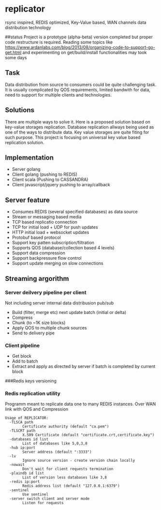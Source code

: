 # replicator
rsync inspired, REDIS optimized, Key-Value based, WAN channels data distribution technology

##status 
Project is a prototype (alpha-beta) version completed but proper code restructure is required.
Reading some topics like https://www.ardanlabs.com/blog/2013/08/organizing-code-to-support-go-get.html
and experimenting on get/build/install functionalities may took some days 

## Task
Data distribution from source to consumers could be quite challenging task. It is usually complicated by QOS requirements, limited bandwith for data, need to support for multiple clients and technologies. 

## Solutions
 There are multiple ways to solve it. Here is a proposed solution  based on key-value storages replication.  Database  replication allways being used as one of the ways to distribute data. Key value storages are quite fiting for such purpose.
This project is focusing on universal key value based replication solution. 
 
## Implementation
  * Server golang 
  * Client golang (pushing to REDIS)
  * Client scala (Pushing to CASSANDRA)
  * Client javascript/jquery pushing to array/callback

## Server feature
*  Consumes REDIS (several specified databases) as data source
*  Stream or messaging based media
  *  TCP based replicatio connection 
  *  TCP for initial load + UDP for push updates
  *  HTTP initial load + websocket updates
*  Protobuf based protocol
*  Support key patten subscription/filtration
*  Supports QOS (database/collection based 4 levels)
*  Support data compression
*  Support backpressure flow control
*  Support update merging on slow connections

## Streaming argorithm  
### Server deilvery pipeline per client
 Not including server internal data distribusion pub/sub
 *  Build (filter, merge etc) next update batch (initial or delta) 
 *  Compress 
 *  Chunk (to ~1K size blocks)
 *  Apply QOS to multiple chunk sources
 *  Send to delivery pipe
### Client pipeline 
 * Get block
 * Add to batch
 * Extract and apply as directed by server if batch is completed by current block 

###Redis keys versioning



### Redis replication utility

Programm meant to replicate data one to many REDIS instances. 
Over WAN link with QOS and Compression
```
Usage of REPLICATOR:
  -TLSCA path
        Certificate authority (default "ca.pem")
  -TLSCRT path
        X.509 Certificate (default "certificate.crt,certificate.key")
  -databases id list
        List of databases like 5,0,3,8
  -hub ip:port
        Server address (default ":3333")
  -lv
        Ignore source version - create version chain locally
  -nowait
        Don't wait for client requests termination
  -plaindb id list 
        List of version less databases like 3,8
  -redis ip:port
        Redis address list (default "127.0.0.1:6379")
  -sentinel
        Use sentinel
  -server switch client and server mode
        Listen for requests
  ```  